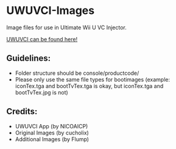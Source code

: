 # UWUVCI-Images

Image files for use in Ultimate Wii U VC Injector.

[UWUVCI can be found here!](https://github.com/stuff-by-3-random-dudes/UWUVCI-AIO-WPF)

## Guidelines:
* Folder structure should be console/productcode/<files>
* Please only use the same file types for bootimages 
  (example: iconTex.tga and bootTvTex.tga is okay, but iconTex.tga and bootTvTex.jpg is not)

## Credits:
* UWUVCI App (by NICOAICP)
* Original Images (by cucholix)
* Additional Images (by Flump)
